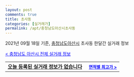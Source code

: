 ```yaml
---
layout: post
comments: true
title: 초사동
categories: [실거래가]
permalink: /apt/충청남도아산시초사동
---
```


2021년 09월 18일 기준, <a href="/apt/충청남도아산시">충청남도아산시</a> 초사동 한달간 실거래 정보

<a style="color: blue;" href="/apt/충청남도아산시">< 충청남도 아산시 전체 실거래 정보</a>
<!---- start ---->
<table>
  <tr>
    <td colspan="4" style="font-weight: bold;"><a href="/apt/충청남도아산시초사동{name_without_space}">오늘 등록된 실거래 정보가 없습니다</a> &nbsp;&nbsp;&nbsp; <a style="color: blue; font-size: smaller;" href="/apt/충청남도아산시초사동{name_without_space}">면적별 최고가 ></a></td>
  </tr>
    
</table>
<!---- end ---->
    
